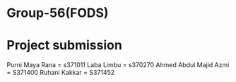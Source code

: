 # Group-56(FODS)
# Project submission
Purni Maya Rana = s371011
Laba Limbu = s370270
Ahmed Abdul Majid Azmi = S371400
Ruhani Kakkar =  S371452

